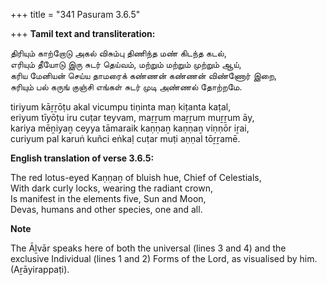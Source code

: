 +++
title = "341 Pasuram 3.6.5"

+++
**Tamil text and transliteration:**

திரியும் காற்றோடு அகல் விசும்பு திணிந்த மண் கிடந்த கடல்,  
எரியும் தீயோடு இரு சுடர் தெய்வம், மற்றும் மற்றும் முற்றும் ஆய்,  
கரிய மேனியன் செய்ய தாமரைக் கண்ணன் கண்ணன் விண்ணோர் இறை,  
சுரியும் பல் கருங் குஞ்சி எங்கள் சுடர் முடி அண்ணல் தோற்றமே.

tiriyum kāṟṟōṭu akal vicumpu tiṇinta maṇ kiṭanta kaṭal,  
eriyum tīyōṭu iru cuṭar teyvam, maṟṟum maṟṟum muṟṟum āy,  
kariya mēṉiyaṉ ceyya tāmaraik kaṇṇaṉ kaṇṇaṉ viṇṇōr iṟai,  
curiyum pal karuṅ kuñci eṅkaḷ cuṭar muṭi aṇṇal tōṟṟamē.

**English translation of verse 3.6.5:**

The red lotus-eyed Kaṇṇaṉ of bluish hue, Chief of Celestials,  
With dark curly locks, wearing the radiant crown,  
Is manifest in the elements five, Sun and Moon,  
Devas, humans and other species, one and all.

**Note**

The Āḻvār speaks here of both the universal (lines 3 and 4) and the exclusive Individual (lines 1 and 2) Forms of the Lord, as visualised by him. (Aṟāyirappaṭi).


